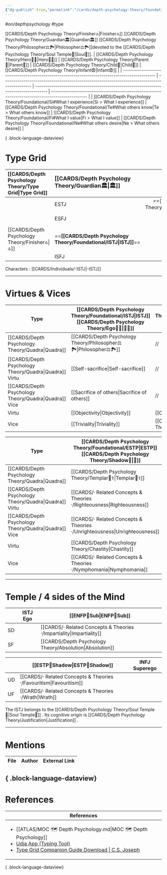 ```yaml
---
{"dg-publish":true,"permalink":"/cards/depth-psychology-theory/foundational/istj/","noteIcon":"1","created":"2023-01-05T13:44:15.646+01:00","updated":"2023-06-04T15:03:42.879+02:00"}
---
```


#on/depthpsychology  #type 

[[CARDS/Depth Psychology Theory/Finisher🔝\|Finisher🔝]] [[CARDS/Depth Psychology Theory/Guardian🏛️\|Guardian🏛️]] [[CARDS/Depth Psychology Theory/Philosopher⚖️🏞️\|Philosopher⚖️🏞️]]devoted to the [[CARDS/Depth Psychology Theory/Soul Temple👤\|Soul👥]]. 
| [[CARDS/Depth Psychology Theory/Hero🦸‍♂️\|Hero🦸‍♂️]]                                                                                  | [[CARDS/Depth Psychology Theory/Parent🤨\|Parent🤨]]                                                                                 | [[CARDS/Depth Psychology Theory/Child👼\|Child👼]]                                                                          | [[CARDS/Depth Psychology Theory/Infant😨\|Infant😨]]                                                                                     |
| ---------------------------------------------------------------------------------------------- | -------------------------------------------------------------------------------------------- | ------------------------------------------------------------------------------------ | ------------------------------------------------------------------------------------------------ |
| [[CARDS/Depth Psychology Theory/Foundational/Si#What I experience\|Si > What I experience]] | [[CARDS/Depth Psychology Theory/Foundational/Te#What others know\|Te > What others know]] | [[CARDS/Depth Psychology Theory/Foundational/Fi#What I value\|Fi > What I value]] | [[CARDS/Depth Psychology Theory/Foundational/Ne#What others desire\|Ne > What others desire]] |

{ .block-language-dataview}
# Type Grid 

| [[CARDS/Depth Psychology Theory/Type Grid\|Type Grid]]                     | <font size="4"> [[CARDS/Depth Psychology Theory/Guardian🏛️\|🏛️]]</font>   |    | |  | 
|:-------------------- |:--------------------- |:---------------------:|:------------------------- |:--------------------- |
|   | ESTJ       |    ==[[CARDS/Depth Psychology Theory/Foundational/ESTP\|ESTP]]==       | ENTJ            |ENFJ          | 
|     |ESFJ    |ESFP    | ENTP            | ==[[CARDS/Depth Psychology Theory/Foundational/ENFP\|ENFP]]==           |
| [[CARDS/Depth Psychology Theory/Finisher🔝\|🔝]]  | ==**[[CARDS/Depth Psychology Theory/Foundational/ISTJ\|ISTJ]]**==             |   ISTP   |INTJ          | ==[[CARDS/Depth Psychology Theory/Foundational/INFJ\|INFJ]]==           |
|  | ISFJ        |  ISFP  | INTP        | INFP          |

Characters : [[CARDS/Individuals/-ISTJ\|-ISTJ]] 

---
# Virtues & Vices

| Type             | [[CARDS/Depth Psychology Theory/Foundational/ISTJ\|ISTJ]] [[CARDS/Depth Psychology Theory/Ego🙋‍♂️\|🙋‍♂️]] | [[CARDS/Depth Psychology Theory/Foundational/ENFP\|ENFP]] [[CARDS/Depth Psychology Theory/Sub🤸\|🤸]] |
| ---------------- | ------------------------ | ------------------------------- |
| [[CARDS/Depth Psychology Theory/Quadra\|Quadra]]       | [[CARDS/Depth Psychology Theory/Philosopher⚖️🏞️\|Philosopher⚖️🏞️]]          | //                              |
| [[CARDS/Depth Psychology Theory/Quadra\|Quadra]] Virtu | [[Self-sacrifice\|Self-sacrifice]]       | //                              |
| [[CARDS/Depth Psychology Theory/Quadra\|Quadra]] Vice  | [[Sacrifice of others\|Sacrifice of others]]  | //                              |
| Virtu            | [[Objectivity\|Objectivity]]  | [[Charity\|Charity]]      |
| Vice             | [[Triviality\|Triviality]]  | [[CARDS/Depth Psychology Theory/Depravity\|Depravity]]    |

| Type             | [[CARDS/Depth Psychology Theory/Foundational/ESTP\|ESTP]]  [[CARDS/Depth Psychology Theory/Shadow👥\|👤]] | [[CARDS/Depth Psychology Theory/Foundational/INFJ\|INFJ]]  [[CARDS/Depth Psychology Theory/Superego👹\|👹]] |
| ---------------- | -------------------------- | ---------------------------- |
| [[CARDS/Depth Psychology Theory/Quadra\|Quadra]]       | [[CARDS/Depth Psychology Theory/Templar🌠⚕️\|Templar🌠⚕️]]                | //                           |
| [[CARDS/Depth Psychology Theory/Quadra\|Quadra]] Virtu | [[CARDS/· Related Concepts & Theories ·/Righteousness\|Righteousness]]          | //                           |
| [[CARDS/Depth Psychology Theory/Quadra\|Quadra]] Vice  | [[CARDS/· Related Concepts & Theories ·/Unrighteousness\|Unrighteousness]]        | //                           |
| Virtu            | [[CARDS/Depth Psychology Theory/Chastity\|Chastity]]                  | [[CARDS/Depth Psychology Theory/Integrity\|Integrity]]                    |
| Vice             | [[CARDS/· Related Concepts & Theories ·/Nymphomania\|Nymphomania]]               | [[Corrumption\|Corrumption]]          |

---
# Temple / 4 sides of the Mind

|  | ISTJ Ego          | [[ENFP🤸Sub\|ENFP🤸Sub]] |
| ------------ | ----------------- | ----------------- |
| SD           |                   | [[CARDS/· Related Concepts & Theories ·/Impartiality\|Impartiality]]   |
| SF           |                   | [[CARDS/Depth Psychology Theory/Absolution\|Absolution]]     |

|     | [[ESTP👤Shadow\|ESTP👤Shadow]] | INFJ Superego |
| --- | ---------------- | ------------- |
| UD  | [[CARDS/· Related Concepts & Theories ·/Favouritism\|Favouritism]]    |               |
| UF  | [[CARDS/· Related Concepts & Theories ·/Wrath\|Wrath]]    |               |

The ISTJ belongs to the [[CARDS/Depth Psychology Theory/Soul Temple👤\|Soul Temple👤]] .
Its cognitive origin is [[CARDS/Depth Psychology Theory/Justification\|Justification]] .

---
# Mentions
| File | Author | External Link |
| ---- | ------ | ------------- |

{ .block-language-dataview}
---
# References
| References                                                                                                                                                                                                                                                           |
| -------------------------------------------------------------------------------------------------------------------------------------------------------------------------------------------------------------------------------------------------------------------- |
| <ul><li>[[ATLAS/MOC 🗺️ Depth Psychology.md\\|MOC 🗺️ Depth Psychology]]</li><li>[Udja App (Typing Tool)](https://www.udja.app/#/)</li><li>[Type Grid Companion Guide Download \\| C.S. Joseph](https://csjoseph.life/type-grid-companion-guide-download/)</li></ul> |

{ .block-language-dataview}






